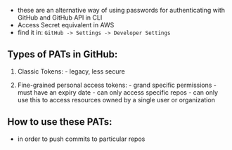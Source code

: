 
- these are an alternative way of using passwords for authenticating with GitHub and GitHub API in CLI
- Access Secret equivalent in AWS
- find it in: `GitHub -> Settings -> Developer Settings`

## Types of PATs in GitHub:

1. Classic Tokens:
	   - legacy, less secure

2. Fine-grained personal access tokens:
	   - grand specific permissions
	   - must have an expiry date
	   - can only access specific repos
	   - can only use this to access resources owned by a single user or organization

## How to use these PATs:
- in order to push commits to particular repos